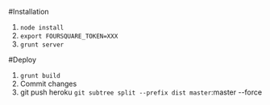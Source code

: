 #Installation

1. `node install`
2. `export FOURSQUARE_TOKEN=XXX`
3. `grunt server`

#Deploy

1. `grunt build`
2. Commit changes
3. git push heroku `git subtree split --prefix dist master`:master --force
